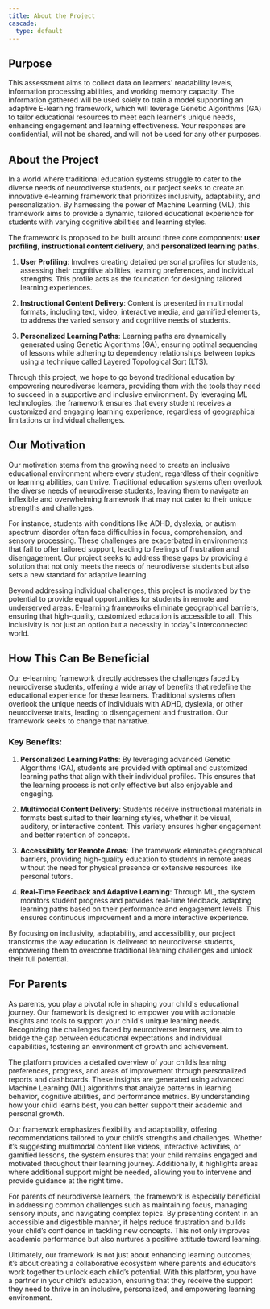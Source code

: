 ```yaml
---
title: About the Project
cascade:
  type: default
---
```



## Purpose

This assessment aims to collect data on learners' readability levels, information processing abilities, and working memory capacity. The information gathered will be used solely to train a model supporting an adaptive E-learning framework, which will leverage Genetic Algorithms (GA) to tailor educational resources to meet each learner's unique needs, enhancing engagement and learning effectiveness. Your responses are confidential, will not be shared, and will not be used for any other purposes.

## About the Project

In a world where traditional education systems struggle to cater to the diverse needs of neurodiverse students, our project seeks to create an innovative e-learning framework that prioritizes inclusivity, adaptability, and personalization. By harnessing the power of Machine Learning (ML), this framework aims to provide a dynamic, tailored educational experience for students with varying cognitive abilities and learning styles.

The framework is proposed to be built around three core components: **user profiling**, **instructional content delivery**, and **personalized learning paths**. 

1. **User Profiling**: Involves creating detailed personal profiles for students, assessing their cognitive abilities, learning preferences, and individual strengths. This profile acts as the foundation for designing tailored learning experiences.
   
2. **Instructional Content Delivery**: Content is presented in multimodal formats, including text, video, interactive media, and gamified elements, to address the varied sensory and cognitive needs of students.
   
3. **Personalized Learning Paths**: Learning paths are dynamically generated using Genetic Algorithms (GA), ensuring optimal sequencing of lessons while adhering to dependency relationships between topics using a technique called Layered Topological Sort (LTS).

Through this project, we hope to go beyond traditional education by empowering neurodiverse learners, providing them with the tools they need to succeed in a supportive and inclusive environment. By leveraging ML technologies, the framework ensures that every student receives a customized and engaging learning experience, regardless of geographical limitations or individual challenges.

## Our Motivation

Our motivation stems from the growing need to create an inclusive educational environment where every student, regardless of their cognitive or learning abilities, can thrive. Traditional education systems often overlook the diverse needs of neurodiverse students, leaving them to navigate an inflexible and overwhelming framework that may not cater to their unique strengths and challenges.

For instance, students with conditions like ADHD, dyslexia, or autism spectrum disorder often face difficulties in focus, comprehension, and sensory processing. These challenges are exacerbated in environments that fail to offer tailored support, leading to feelings of frustration and disengagement. Our project seeks to address these gaps by providing a solution that not only meets the needs of neurodiverse students but also sets a new standard for adaptive learning.

Beyond addressing individual challenges, this project is motivated by the potential to provide equal opportunities for students in remote and underserved areas. E-learning frameworks eliminate geographical barriers, ensuring that high-quality, customized education is accessible to all. This inclusivity is not just an option but a necessity in today's interconnected world.

## How This Can Be Beneficial

Our e-learning framework directly addresses the challenges faced by neurodiverse students, offering a wide array of benefits that redefine the educational experience for these learners. Traditional systems often overlook the unique needs of individuals with ADHD, dyslexia, or other neurodiverse traits, leading to disengagement and frustration. Our framework seeks to change that narrative.

### Key Benefits:

1. **Personalized Learning Paths**: By leveraging advanced Genetic Algorithms (GA), students are provided with optimal and customized learning paths that align with their individual profiles. This ensures that the learning process is not only effective but also enjoyable and engaging.
   
2. **Multimodal Content Delivery**: Students receive instructional materials in formats best suited to their learning styles, whether it be visual, auditory, or interactive content. This variety ensures higher engagement and better retention of concepts.
   
3. **Accessibility for Remote Areas**: The framework eliminates geographical barriers, providing high-quality education to students in remote areas without the need for physical presence or extensive resources like personal tutors.
   
4. **Real-Time Feedback and Adaptive Learning**: Through ML, the system monitors student progress and provides real-time feedback, adapting learning paths based on their performance and engagement levels. This ensures continuous improvement and a more interactive experience.

By focusing on inclusivity, adaptability, and accessibility, our project transforms the way education is delivered to neurodiverse students, empowering them to overcome traditional learning challenges and unlock their full potential.

## For Parents

As parents, you play a pivotal role in shaping your child's educational journey. Our framework is designed to empower you with actionable insights and tools to support your child's unique learning needs. Recognizing the challenges faced by neurodiverse learners, we aim to bridge the gap between educational expectations and individual capabilities, fostering an environment of growth and achievement.

The platform provides a detailed overview of your child’s learning preferences, progress, and areas of improvement through personalized reports and dashboards. These insights are generated using advanced Machine Learning (ML) algorithms that analyze patterns in learning behavior, cognitive abilities, and performance metrics. By understanding how your child learns best, you can better support their academic and personal growth.

Our framework emphasizes flexibility and adaptability, offering recommendations tailored to your child’s strengths and challenges. Whether it’s suggesting multimodal content like videos, interactive activities, or gamified lessons, the system ensures that your child remains engaged and motivated throughout their learning journey. Additionally, it highlights areas where additional support might be needed, allowing you to intervene and provide guidance at the right time.

For parents of neurodiverse learners, the framework is especially beneficial in addressing common challenges such as maintaining focus, managing sensory inputs, and navigating complex topics. By presenting content in an accessible and digestible manner, it helps reduce frustration and builds your child’s confidence in tackling new concepts. This not only improves academic performance but also nurtures a positive attitude toward learning.

Ultimately, our framework is not just about enhancing learning outcomes; it’s about creating a collaborative ecosystem where parents and educators work together to unlock each child’s potential. With this platform, you have a partner in your child’s education, ensuring that they receive the support they need to thrive in an inclusive, personalized, and empowering learning environment.
